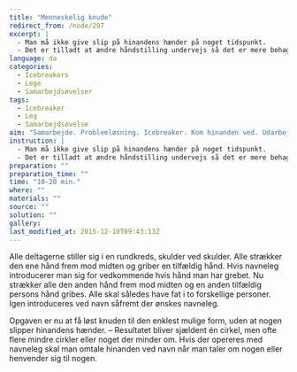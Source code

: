 ```yaml
---
title: "Menneskelig knude"
redirect_from: /node/297
excerpt: |
  - Man må ikke give slip på hinandens hænder på noget tidspunkt.
  - Det er tilladt at ændre håndstilling undervejs så det er mere behageligt, så længe man ikke slipper sin ’makker’.
language: da
categories:
  - Icebreakers
  - Lege
  - Samarbejdsøvelser
tags:
  - Icebreaker
  - Leg
  - Samarbejdsøvelse
aim: "Samarbejde. Problemløsning. Icebreaker. Kom hinanden ved. Udarbejdelse af fælles strategi. Kommunikation. Øvelsen kan endvidere anvendes som navneleg."
instruction: |
  - Man må ikke give slip på hinandens hænder på noget tidspunkt.
  - Det er tilladt at ændre håndstilling undervejs så det er mere behageligt, så længe man ikke slipper sin ’makker’.
preparation: ""
preparation_time: ""
time: "10-20 min."
where: ""
materials: ""
source: ""
solution: ""
gallery:
last_modified_at: 2015-12-10T09:43:13Z
---
```

Alle deltagerne stiller sig i en rundkreds, skulder ved skulder. Alle strækker den ene hånd frem mod midten og griber en tilfældig hånd. Hvis navneleg introducerer man sig for vedkommende hvis hånd man har grebet. Nu strækker alle den anden hånd frem mod midten og en anden tilfældig persons hånd gribes. Alle skal således have fat i to forskellige personer. Igen introduceres ved navn såfremt der ønskes navneleg.

Opgaven er nu at få løst knuden til den enklest mulige form, uden at nogen slipper hinandens hænder. – Resultatet bliver sjældent én cirkel, men ofte flere mindre cirkler eller noget der minder om. Hvis der opereres med navneleg skal man omtale hinanden ved navn når man taler om nogen eller henvender sig til nogen.
